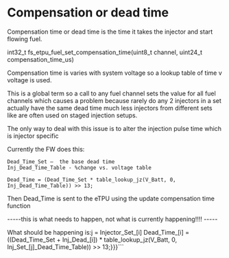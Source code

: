 # Compensation or dead time #


Compensation time or dead time is the time it takes the injector and start flowing fuel.

int32\_t fs\_etpu\_fuel\_set\_compensation\_time(uint8\_t channel,
uint24\_t compensation\_time\_us)

Compensation time is varies with system voltage so a lookup table of time v voltage is used.

This is a global term so a call to any fuel channel sets the value for all fuel channels which causes a problem because rarely do any 2 injectors in a set actually have the same dead time much less injectors from different sets like are often used on staged injection setups.

The only way to deal with this issue is to alter the injection pulse time which is injector specific

Currently the FW does this:
```
Dead_Time_Set –  the base dead time
Inj_Dead_Time_Table - %change vs. voltage table

Dead_Time = (Dead_Time_Set * table_lookup_jz(V_Batt, 0, Inj_Dead_Time_Table)) >> 13;
```

Then Dead\_Time is sent to the eTPU using the update compensation time function

-----this is what needs to happen, not what is currently happening!!!! -----

What should be happening is:j = Injector_Set_[i]
Dead_Time_[i] = ((Dead_Time_Set + Inj_Dead_[i]) * table_lookup_jz(V_Batt, 0, Inj_Set_[j]_Dead_Time_Table)) >> 13;}}}```
